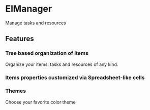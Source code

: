 # ElManager

Manage tasks and resources

## Features

### Tree based organization of items
Organize your items: tasks and resources of any kind.

### Items properties customized via Spreadsheet-like cells

### Themes
Choose your favorite color theme



